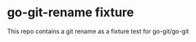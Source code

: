 go-git-rename fixture
==========

This repo contains a git rename as a fixture test for go-git/go-git